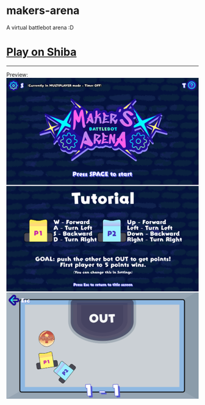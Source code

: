 # makers-arena
A virtual battlebot arena :D

# [Play on Shiba](https://shiba.hackclub.com/games/U08QMC72ZST/Maker's%20Arena)

***

Preview:
![in-game image of title screen](title_preview.png)
![in-game tutorial screen](tutorial_preview.png)
![in-game image of arena screen](arena_preview.png)
